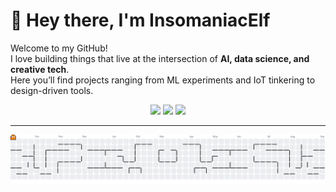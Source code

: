 # 👋 Hey there, I'm InsomaniacElf  

Welcome to my GitHub!  
I love building things that live at the intersection of **AI, data science, and creative tech**.  
Here you’ll find projects ranging from ML experiments and IoT tinkering to design-driven tools.  

<div align="center">

  <img src="https://github-readme-stats.vercel.app/api?username=InsomaniacElf&theme=dark&hide_border=false&include_all_commits=false&count_private=false" height="150"/>
  <img src="https://nirzak-streak-stats.vercel.app/?user=InsomaniacElf&theme=dark&hide_border=false" height="150"/>
  <img src="https://github-readme-stats.vercel.app/api/top-langs/?username=InsomaniacElf&theme=dark&hide_border=false&include_all_commits=false&count_private=false&layout=compact" height="150"/>

</div>

---
![Pacman Contribution Graph](https://raw.githubusercontent.com/InsomaniacElf/InsomaniacElf/output/pacman-contribution-graph.svg)


###




<!-- Made with ❤️ and chaos -->
